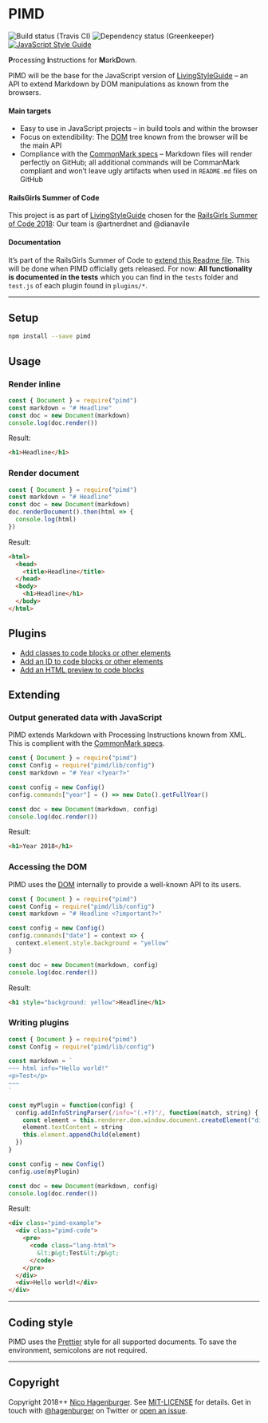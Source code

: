 # PIMD

![Build status (Travis CI)](https://travis-ci.org/hagenburger/pimd.svg?branch=master)
![Dependency status (Greenkeeper)](https://badges.greenkeeper.io/hagenburger/pimd.svg)
[![JavaScript Style Guide](https://img.shields.io/badge/code_style-prettier-brightgreen.svg)](https://prettier.io)

**P**rocessing **I**nstructions for **M**ark**D**own.

PIMD will be the base for the JavaScript version of [LivingStyleGuide] – an API
to extend Markdown by DOM manipulations as known from the browsers.

#### Main targets

- Easy to use in JavaScript projects – in build tools and within the browser
- Focus on extendibility: The [DOM] tree known from the browser will be the main
  API
- Compliance with the [CommonMark specs] – Markdown files will render perfectly
  on GitHub; all additional commands will be CommanMark compliant and won’t
  leave ugly artifacts when used in `README.md` files on GitHub

[livingstyleguide]: https://github.com/livingstyleguide/livingstyleguide
[dom]: https://developer.mozilla.org/en-US/docs/Web/API/Document_Object_Model
[commonmark specs]: https://commonmark.org

#### RailsGirls Summer of Code

This project is as part of [LivingStyleGuide] chosen for the [RailsGirls Summer
of Code 2018]: Our team is @artnerdnet and @dianavile

[railsgirls summer of code 2018]: https://railsgirlssummerofcode.org

#### Documentation

It’s part of the RailsGirls Summer of Code to
[extend this Readme file](https://github.com/hagenburger/pimd/issues/12). This
will be done when PIMD officially gets released. For now: **All functionality is
documented in the tests** which you can find in the `tests` folder and `test.js`
of each plugin found in `plugins/*`.

---

## Setup

```bash
npm install --save pimd
```

## Usage

### Render inline

```javascript
const { Document } = require("pimd")
const markdown = "# Headline"
const doc = new Document(markdown)
console.log(doc.render())
```

Result:

```html
<h1>Headline</h1>
```

### Render document

```javascript
const { Document } = require("pimd")
const markdown = "# Headline"
const doc = new Document(markdown)
doc.renderDocument().then(html => {
  console.log(html)
})
```

Result:

```html
<html>
  <head>
    <title>Headline</title>
  </head>
  <body>
    <h1>Headline</h1>
  </body>
</html>
```

## Plugins

- [Add classes to code blocks or other elements](https://github.com/hagenburger/pimd/tree/master/plugins/classes#readme)
- [Add an ID to code blocks or other elements](https://github.com/hagenburger/pimd/tree/master/plugins/ids#readme)
- [Add an HTML preview to code blocks](https://github.com/hagenburger/pimd/tree/master/plugins/preview#readme)

## Extending

### Output generated data with JavaScript

PIMD extends Markdown with Processing Instructions known from XML. This is
complient with the [CommonMark specs].

```javascript
const { Document } = require("pimd")
const Config = require("pimd/lib/config")
const markdown = "# Year <?year?>"

const config = new Config()
config.commands["year"] = () => new Date().getFullYear()

const doc = new Document(markdown, config)
console.log(doc.render())
```

Result:

```html
<h1>Year 2018</h1>
```

### Accessing the DOM

PIMD uses the [DOM] internally to provide a well-known API to its users.

```javascript
const { Document } = require("pimd")
const Config = require("pimd/lib/config")
const markdown = "# Headline <?important?>"

const config = new Config()
config.commands["date"] = context => {
  context.element.style.background = "yellow"
}

const doc = new Document(markdown, config)
console.log(doc.render())
```

Result:

```html
<h1 style="background: yellow">Headline</h1>
```

[dom]: https://developer.mozilla.org/en-US/docs/Glossary/DOM

### Writing plugins

```javascript
const { Document } = require("pimd")
const Config = require("pimd/lib/config")

const markdown = `
~~~ html info="Hello world!"
<p>Test</p>
~~~
`

const myPlugin = function(config) {
  config.addInfoStringParser(/info="(.+?)"/, function(match, string) {
    const element = this.renderer.dom.window.document.createElement("div")
    element.textContent = string
    this.element.appendChild(element)
  })
}

const config = new Config()
config.use(myPlugin)

const doc = new Document(markdown, config)
console.log(doc.render())
```

Result:

```html
<div class="pimd-example">
  <div class="pimd-code">
    <pre>
      <code class="lang-html">
        &lt;p&gt;Test&lt;/p&gt;
      </code>
    </pre>
  </div>
  <div>Hello world!</div>
</div>
```

---

## Coding style

PIMD uses the [Prettier] style for all supported documents. To save the
environment, semicolons are not required.

---

## Copyright

Copyright 2018++ [Nico Hagenburger](https://www.hagenburger.net). See
[MIT-LICENSE](MIT-LICENSE) for details. Get in touch with
[@hagenburger](https://twitter.com/hagenburger) on Twitter or
[open an issue](https://github.com/hagenburger/pimd/issues/new).

[prettier]: https://prettier.io
